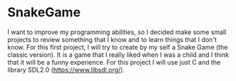 # SnakeGame
I want to improve my programming abilities, so I decided make some small projects to review something that I know and to learn things that I don't know. For this first project, I will try to create by my self a Snake Game (the classic version). It is a game that I really liked when I was a child and I think that it will be a funny experience. For this project I will use just C and the library SDL2.0 (https://www.libsdl.org/).
